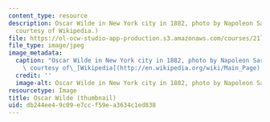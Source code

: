 ```yaml
---
content_type: resource
description: Oscar Wilde in New York city in 1882, photo by Napoleon Sarony. (Image
  courtesy of Wikipedia.)
file: https://ol-ocw-studio-app-production.s3.amazonaws.com/courses/21l-705-major-authors-oscar-wilde-and-the-90s-spring-2003/db244ee49c09e7ccf59ea3634c1ed838_21l-705s03-th.jpg
file_type: image/jpeg
image_metadata:
  caption: "Oscar Wilde in New York city in 1882, photo by Napoleon Sarony. (Image\
    \ courtesy of\_[Wikipedia](http://en.wikipedia.org/wiki/Main_Page).)"
  credit: ''
  image-alt: Oscar Wilde in New York city in 1882, photo by Napoleon Sarony.
resourcetype: Image
title: Oscar Wilde (thumbnail)
uid: db244ee4-9c09-e7cc-f59e-a3634c1ed838
---
```

